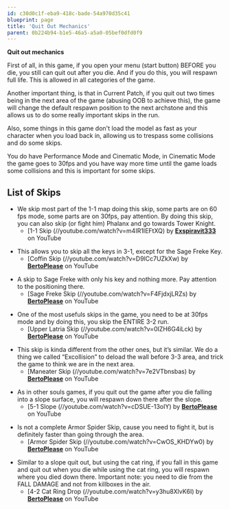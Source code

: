 ```yaml
---
id: c30d0c1f-eba9-418c-bade-54a970d35c41
blueprint: page
title: 'Quit Out Mechanics'
parent: 0b224b94-b1e5-46a5-a5a0-05bef0dfd0f9
---
```

**Quit out mechanics**

First of all, in this game, if you open your menu (start button) BEFORE you die, you still can quit out after you die. And if you do this, you will respawn full life. This is allowed in all categories of the game.

Another important thing, is that in Current Patch, if you quit out two times being in the next area of the game (abusing OOB to achieve this), the game will change the default respawn position to the next archstone and this allows us to do some really important skips in the run.

Also, some things in this game don't load the model as fast as your character when you load back in, allowing us to trespass some collisions and do some skips.

You do have Performance Mode and Cinematic Mode, in Cinematic Mode the game goes to 30fps and you have way more time until the game loads some collisions and this is important for some skips.

## List of Skips

- We skip most part of the 1-1 map doing this skip, some parts are on 60 fps mode, some parts are on 30fps, pay attention. By doing this skip, you can also skip (or fight him) Phalanx and go towards Tower Knight.
  - [1-1 Skip (//youtube.com/watch?v=m4IR1IEFtXQ) by **[Exspiravit333](https://www.youtube.com/channel/UCPPYSrNYM4qXkMaslmHM5Ew)** on YouTube

* This allows you to skip all the keys in 3-1, except for the Sage Freke Key.
  - [Coffin Skip (//youtube.com/watch?v=D9lCc7UZkXw) by **[BertoPlease](https://www.youtube.com/channel/UCefdo6pE5nkA4FClc02j7Yw)** on YouTube

- A skip to Sage Freke with only his key and nothing more. Pay attention to the positioning there.
  - [Sage Freke Skip (//youtube.com/watch?v=F4FjdxjLRZs) by **[BertoPlease](https://www.youtube.com/channel/UCefdo6pE5nkA4FClc02j7Yw)** on YouTube

* One of the most usefuls skips in the game, you need to be at 30fps mode and by doing this, you skip the ENTIRE 3-2 run.
  - [Upper Latria Skip (//youtube.com/watch?v=0IZH6G4iLck) by **[BertoPlease](https://www.youtube.com/channel/UCefdo6pE5nkA4FClc02j7Yw)** on YouTube

- This skip is kinda different from the other ones, but it’s similar. We do a thing we called “Excollision” to deload the wall before 3-3 area, and trick the game to think we are in the next area.
  - [Maneater Skip (//youtube.com/watch?v=7e2VTbnsbas) by **[BertoPlease](https://www.youtube.com/channel/UCefdo6pE5nkA4FClc02j7Yw)** on YouTube

* As in other souls games, if you quit out the game after you die falling into a slope surface, you will respawn down there after the slope.
  - [5-1 Slope (//youtube.com/watch?v=cDSUE-13oIY) by **[BertoPlease](https://www.youtube.com/channel/UCefdo6pE5nkA4FClc02j7Yw)** on YouTube

- Is not a complete Armor Spider Skip, cause you need to fight it, but is definitely faster than going through the area.
  - [Armor Spider Skip (//youtube.com/watch?v=CwOS_KHDYw0) by **[BertoPlease](https://www.youtube.com/channel/UCefdo6pE5nkA4FClc02j7Yw)** on YouTube

* Similar to a slope quit out, but using the cat ring, if you fall in this game and quit out when you die while using the cat ring, you will respawn where you died down there. Important note: you need to die from the FALL DAMAGE and not from killboxes in the air.
  - [4-2 Cat Ring Drop (//youtube.com/watch?v=y3hu8XlvK6I) by **[BertoPlease](https://www.youtube.com/channel/UCefdo6pE5nkA4FClc02j7Yw)** on YouTube
